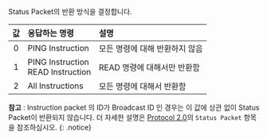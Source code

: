 Status Packet의 반환 방식을 결정합니다.

| 값   | 응답하는 명령                          | 설명                           |
| :--: | :------------------------------------- | :----------------------------- |
| 0    | PING Instruction                       | 모든 명령에 대해 반환하지 않음 |
| 1    | PING Instruction<br />READ Instruction | READ 명령에 대해서만 반환함    |
| 2    | All Instructions                       | 모든 명령에 대해서 반환함      |

**참고** : Instruction packet 의 ID가  Broadcast ID 인 경우는 이 값에 상관 없이 Status Packet이 반환되지 않습니다. 더 자세한 설명은 [Protocol 2.0]의 `Status Packet` 항목을 참조하심시오.
{: .notice}

[Protocol 2.0]: /docs/kr/dxl/protocol2/#status-packet
